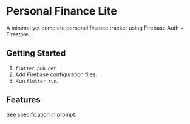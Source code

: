 Personal Finance Lite
=====================
A minimal yet complete personal finance tracker using Firebase Auth + Firestore.

Getting Started
---------------
1. `flutter pub get`
2. Add Firebase configuration files.
3. Run `flutter run`.

Features
--------
See specification in prompt.